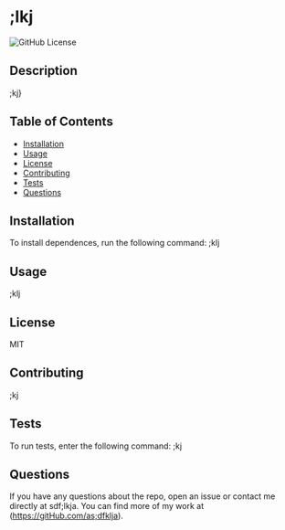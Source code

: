 
  # ;lkj
![GitHub License](https://img.shields.io/badge/license-MIT-blue.svg)
## Description
;kj}
## Table of Contents
* [Installation](#installation)
* [Usage](#usage)    
* [License](#license)
* [Contributing](#contributing)
* [Tests](#tests)
* [Questions](#questions)
## Installation
To install dependences, run the following command: ;klj
## Usage
;klj
## License
MIT
## Contributing
;kj
## Tests
To run tests, enter the following command: ;kj
## Questions 
If you have any questions about the repo, open an issue or contact me directly at sdf;lkja.  You can find more of my work at (https://gitHub.com/as;dfklja).
